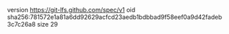 version https://git-lfs.github.com/spec/v1
oid sha256:781572e1a81a6dd92629acfcd23aedb1bdbbad9f58eef0a9d42fadeb3c7c26a8
size 29
